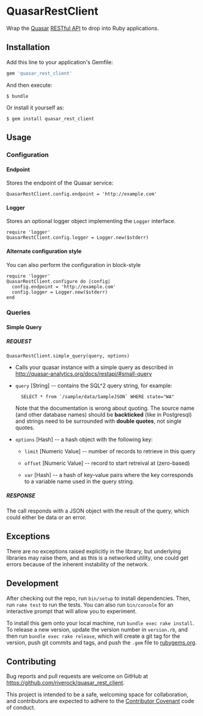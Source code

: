 # QuasarRestClient

Wrap the [Quasar](http://quasar-analytics.org/ "Quasar NoSQL Analytics
Engine")  [RESTful API](http://quasar-analytics.org/docs/restapi/
"Quasar RESTful API Documentation") to drop into Ruby applications.


## Installation

Add this line to your application's Gemfile:

```ruby
gem 'quasar_rest_client'
```

And then execute:

    $ bundle

Or install it yourself as:

    $ gem install quasar_rest_client

## Usage

### Configuration

#### Endpoint

Stores the endpoint of the Quasar service:

    QuasarRestClient.config.endpoint = 'http://example.com'

#### Logger

Stores an optional logger object implementing the `Logger` interface.

    require 'logger'
    QuasarRestClient.config.logger = Logger.new($stderr)

#### Alternate configuration style

You can also perform the configuration in block-style

    require 'logger'
    QuasarRestClient.configure do |config|
	  config.endpoint = 'http://example.com'
      config.logger = Logger.new($stderr)
    end

### Queries

#### Simple Query

##### REQUEST

`QuasarRestClient.simple_query(query, options)`

* Calls your quasar instance with a simple query as described in
http://quasar-analytics.org/docs/restapi/#small-query

* `query` [String] -- contains the SQL^2 query string, for example:

        SELECT * from `/sample/data/SampleJSON` WHERE state="WA"

  Note that the documentation is wrong about quoting. The source name
  (and other database names) should be **backticked** (like in
  Postgresql) and strings need to be surrounded with **double
  quotes**, not single quotes.

* `options` [Hash] -- a hash object with the following key:

  * `limit` [Numeric Value] -- number of records to retrieve in this
    query

  * `offset` [Numeric Value] -- record to start retreival at
    (zero-based)

  * `var` [Hash] -- a hash of key-value pairs where the key
    corresponds to a variable name used in the query string.

##### RESPONSE

The call responds with a JSON object with the result of the query,
which could either be data or an error.

## Exceptions

There are no exceptions raised explicitly in the library, but
underlying libraries may raise them, and as this is a networked
utility, one could get errors because of the inherent instability of
the network.


## Development

After checking out the repo, run `bin/setup` to install
dependencies. Then, run `rake test` to run the tests. You can also run
`bin/console` for an interactive prompt that will allow you to
experiment.

To install this gem onto your local machine, run `bundle exec rake
install`. To release a new version, update the version number in
`version.rb`, and then run `bundle exec rake release`, which will
create a git tag for the version, push git commits and tags, and push
the `.gem` file to [rubygems.org](https://rubygems.org).

## Contributing

Bug reports and pull requests are welcome on GitHub at
https://github.com/riverock/quasar_rest_client.

This project is intended to be a safe, welcoming space for
collaboration, and contributors are expected to adhere to the
[Contributor Covenant](http://contributor-covenant.org) code of
conduct.
